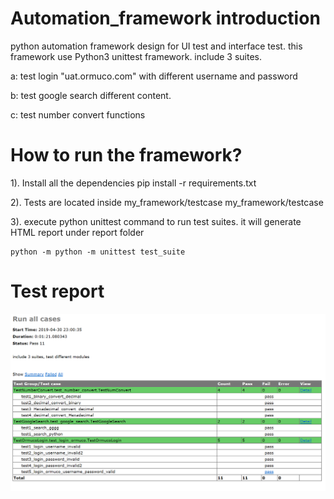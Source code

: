 # Automation_framework introduction

python automation framework design for UI test and interface test.  this framework use Python3 unittest framework. include 3 suites.

a: test login  "uat.ormuco.com" with different username and password

b: test google search different content.

c: test number convert functions

# How to run the framework?

1). Install all the dependencies
    pip install -r requirements.txt

2). Tests are located inside my_framework/testcase
    my_framework/testcase

3). execute python unittest command to run test suites.
    it will generate HTML report under report folder

    python -m python -m unittest test_suite


# Test report 

![alt text](https://github.com/henrychang1413/python_selenium_framework/blob/master/report.png)

